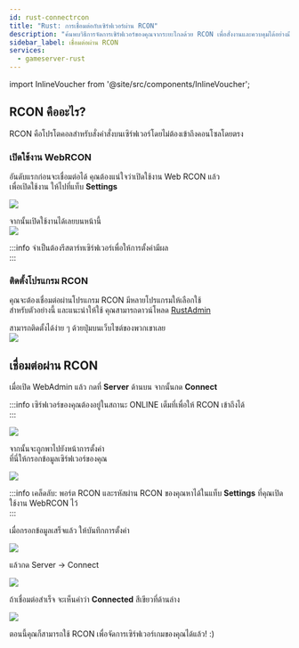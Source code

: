 ```yaml
---
id: rust-connectrcon
title: "Rust: การเชื่อมต่อกับเซิร์ฟเวอร์ผ่าน RCON"
description: "ค้นพบวิธีการจัดการเซิร์ฟเวอร์ของคุณจากระยะไกลด้วย RCON เพื่อสั่งงานและควบคุมได้อย่างมีประสิทธิภาพ → เรียนรู้เพิ่มเติมตอนนี้"
sidebar_label: เชื่อมต่อผ่าน RCON
services:
  - gameserver-rust
---
```


import InlineVoucher from '@site/src/components/InlineVoucher';

## RCON คืออะไร?

RCON คือโปรโตคอลสำหรับสั่งคำสั่งบนเซิร์ฟเวอร์โดยไม่ต้องเข้าถึงคอนโซลโดยตรง

<InlineVoucher />

### เปิดใช้งาน WebRCON

อันดับแรกก่อนจะเชื่อมต่อได้ คุณต้องแน่ใจว่าเปิดใช้งาน Web RCON แล้ว  
เพื่อเปิดใช้งาน ให้ไปที่แท็บ **Settings**

![](https://screensaver01.zap-hosting.com/index.php/s/RqpZcnBcEHY3gN2/preview)

จากนั้นเปิดใช้งานได้เลยบนหน้านี้  
![](https://screensaver01.zap-hosting.com/index.php/s/wJ5psnbAneZ6rMD/preview)

:::info
จำเป็นต้องรีสตาร์ทเซิร์ฟเวอร์เพื่อให้การตั้งค่ามีผล  
:::

### ติดตั้งโปรแกรม RCON

คุณจะต้องเชื่อมต่อผ่านโปรแกรม RCON มีหลายโปรแกรมให้เลือกใช้  
สำหรับตัวอย่างนี้ และแนะนำให้ใช้ คุณสามารถดาวน์โหลด [RustAdmin](https://www.rustadmin.com/)

สามารถติดตั้งได้ง่าย ๆ ด้วยปุ่มบนเว็บไซต์ของพวกเขาเลย  
![](https://screensaver01.zap-hosting.com/index.php/s/zNtESocaQPFwzCg/preview)

## เชื่อมต่อผ่าน RCON

เมื่อเปิด WebAdmin แล้ว กดที่ **Server** ด้านบน จากนั้นกด **Connect**

:::info
เซิร์ฟเวอร์ของคุณต้องอยู่ในสถานะ ONLINE เต็มที่เพื่อให้ RCON เข้าถึงได้  
:::

![](https://screensaver01.zap-hosting.com/index.php/s/bHLwGDCqH52Bye8/preview)

จากนั้นจะถูกพาไปยังหน้าการตั้งค่า  
ที่นี่ให้กรอกข้อมูลเซิร์ฟเวอร์ของคุณ

![](https://screensaver01.zap-hosting.com/index.php/s/qmQFd7S79EpYWTE/preview)

:::info
เคล็ดลับ: พอร์ต RCON และรหัสผ่าน RCON ของคุณหาได้ในแท็บ **Settings** ที่คุณเปิดใช้งาน WebRCON ไว้  
:::

เมื่อกรอกข้อมูลเสร็จแล้ว ให้บันทึกการตั้งค่า

![](https://screensaver01.zap-hosting.com/index.php/s/FDMqdsfAHrbiTpt/preview)

แล้วกด Server -> Connect

![](https://screensaver01.zap-hosting.com/index.php/s/4DLGZiQ5X6WJrzA/preview)

ถ้าเชื่อมต่อสำเร็จ จะเห็นคำว่า **Connected** สีเขียวที่ด้านล่าง

![](https://screensaver01.zap-hosting.com/index.php/s/qzq68ENHzXGK69T/preview)

ตอนนี้คุณก็สามารถใช้ RCON เพื่อจัดการเซิร์ฟเวอร์เกมของคุณได้แล้ว! :)

<InlineVoucher />